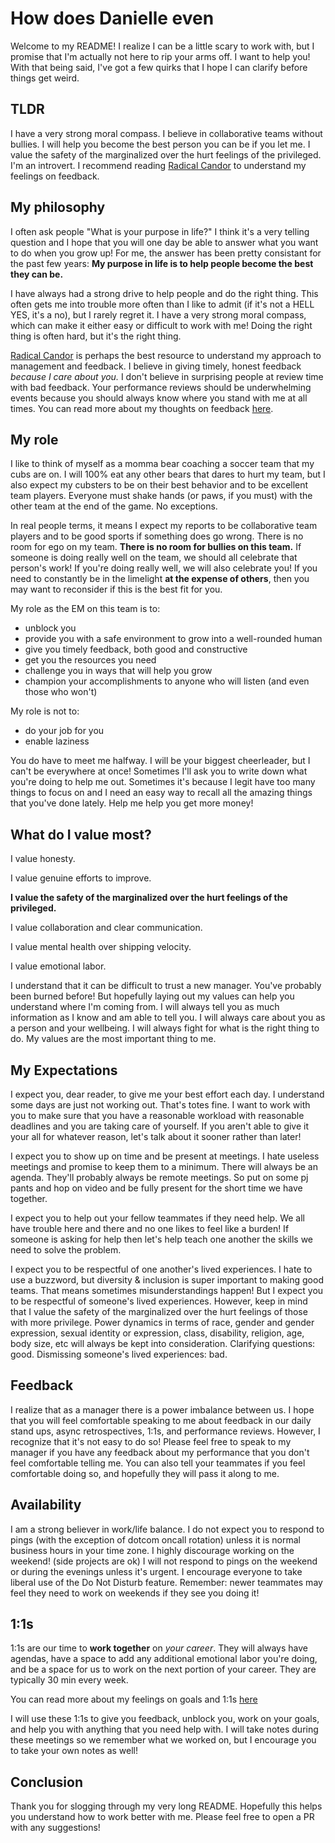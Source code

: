 # How does Danielle even

Welcome to my README! I realize I can be a little scary to work with, but I promise that I'm actually not here to rip your arms off. I want to help you! With that being said, I've got a few quirks that I hope I can clarify before things get weird.

## TLDR
I have a very strong moral compass. I believe in collaborative teams without bullies. I will help you become the best person you can be if you let me. I value the safety of the marginalized over the hurt feelings of the privileged. I'm an introvert. I recommend reading [Radical Candor](https://www.blinkist.com/en/books/radical-candor-en/) to understand my feelings on feedback.

## My philosophy

I often ask people "What is your purpose in life?" I think it's a very telling question and I hope that you will one day be able to answer what you want to do when you grow up! For me, the answer has been pretty consistant for the past few years: **My purpose in life is to help people become the best they can be.**

I have always had a strong drive to help people and do the right thing. This often gets me into trouble more often than I like to admit (if it's not a HELL YES, it's a no), but I rarely regret it. I have a very strong moral compass, which can make it either easy or difficult to work with me! Doing the right thing is often hard, but it's the right thing.

[Radical Candor](https://www.blinkist.com/en/books/radical-candor-en/) is perhaps the best resource to understand my approach to management and feedback. I believe in giving timely, honest feedback _because I care about you._ I don't believe in surprising people at review time with bad feedback. Your performance reviews should be underwhelming events because you should always know where you stand with me at all times. You can read more about my thoughts on feedback [here](https://medium.com/@tsunamino/setting-goals-with-your-engineers-that-dont-completely-suck-cb76b87e4275).

## My role

I like to think of myself as a momma bear coaching a soccer team that my cubs are on. I will 100% eat any other bears that dares to hurt my team, but I also expect my cubsters to be on their best behavior and to be excellent team players. Everyone must shake hands (or paws, if you must) with the other team at the end of the game. No exceptions.

In real people terms, it means I expect my reports to be collaborative team players and to be good sports if something does go wrong. There is no room for ego on my team. **There is no room for bullies on this team.** If someone is doing really well on the team, we should all celebrate that person's work! If you're doing really well, we will also celebrate you! If you need to constantly be in the limelight **at the expense of others**, then you may want to reconsider if this is the best fit for you.

My role as the EM on this team is to:

- unblock you
- provide you with a safe environment to grow into a well-rounded human
- give you timely feedback, both good and constructive
- get you the resources you need
- challenge you in ways that will help you grow
- champion your accomplishments to anyone who will listen (and even those who won't)

My role is not to:

- do your job for you
- enable laziness

You do have to meet me halfway. I will be your biggest cheerleader, but I can't be everywhere at once! Sometimes I'll ask you to write down what you're doing to help me out. Sometimes it's because I legit have too many things to focus on and I need an easy way to recall all the amazing things that you've done lately. Help me help you get more money!

## What do I value most?

I value honesty.

I value genuine efforts to improve.

**I value the safety of the marginalized over the hurt feelings of the privileged.**

I value collaboration and clear communication.

I value mental health over shipping velocity.

I value emotional labor.

I understand that it can be difficult to trust a new manager. You've probably been burned before! But hopefully laying out my values can help you understand where I'm coming from. I will always tell you as much information as I know and am able to tell you. I will always care about you as a person and your wellbeing. I will always fight for what is the right thing to do. My values are the most important thing to me.

## My Expectations

I expect you, dear reader, to give me your best effort each day. I understand some days are just not working out. That's totes fine. I want to work with you to make sure that you have a reasonable workload with reasonable deadlines and you are taking care of yourself. If you aren't able to give it your all for whatever reason, let's talk about it sooner rather than later!

I expect you to show up on time and be present at meetings. I hate useless meetings and promise to keep them to a minimum. There will always be an agenda. They'll probably always be remote meetings. So put on some pj pants and hop on video and be fully present for the short time we have together.

I expect you to help out your fellow teammates if they need help. We all have trouble here and there and no one likes to feel like a burden! If someone is asking for help then let's help teach one another the skills we need to solve the problem.

I expect you to be respectful of one another's lived experiences. I hate to use a buzzword, but diversity & inclusion is super important to making good teams. That means sometimes misunderstandings happen! But I expect you to be respectful of someone's lived experiences. However, keep in mind that I value the safety of the marginalized over the hurt feelings of those with more privilege. Power dynamics in terms of race, gender and gender expression, sexual identity or expression, class, disability, religion, age, body size, etc will always be kept into consideration. Clarifying questions: good. Dismissing someone's lived experiences: bad.


## Feedback

I realize that as a manager there is a power imbalance between us. I hope that you will feel comfortable speaking to me about feedback in our daily stand ups, async retrospectives, 1:1s, and performance reviews. However, I recognize that it's not easy to do so! Please feel free to speak to my manager if you have any feedback about my performance that you don't feel comfortable telling me. You can also tell your teammates if you feel comfortable doing so, and hopefully they will pass it along to me.

## Availability

I am a strong believer in work/life balance. I do not expect you to respond to pings (with the exception of dotcom oncall rotation) unless it is normal business hours in your time zone. I highly discourage working on the weekend! (side projects are ok) I will not respond to pings on the weekend or during the evenings unless it's urgent. I encourage everyone to take liberal use of the Do Not Disturb feature. Remember: newer teammates may feel they need to work on weekends if they see you doing it!

## 1:1s

1:1s are our time to **work together** on _your career_. They will always have agendas, have a space to add any additional emotional labor you're doing, and be a space for us to work on the next portion of your career. They are typically 30 min every week.

You can read more about my feelings on goals and 1:1s [here](https://medium.com/@tsunamino/setting-goals-with-your-engineers-that-dont-completely-suck-cb76b87e4275)

I will use these 1:1s to give you feedback, unblock you, work on your goals, and help you with anything that you need help with. I will take notes during these meetings so we remember what we worked on, but I encourage you to take your own notes as well!

## Conclusion

Thank you for slogging through my very long README. Hopefully this helps you understand how to work better with me. Please feel free to open a PR with any suggestions!
